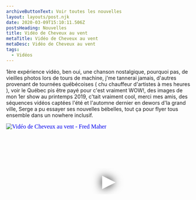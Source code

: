 ```yaml
---
archiveButtonText: Voir toutes les nouvelles
layout: layouts/post.njk
date: 2020-03-09T15:10:11.506Z
postsHeading: Nouvelles
title: Vidéo de Cheveux au vent
metaTitle: Vidéo de Cheveux au vent
metaDesc: Vidéo de Cheveux au vent
tags:
  - Vidéos
---
```

1ère expérience vidéo, ben oui, une chanson nostalgique, pourquoi pas, de vieilles photos lors de tours de machine, j'me tannerai jamais, d'autres provenant de tournées québécoises ( chu chauffeur d'artistes à mes heures ), voir le Québec pis être payé pour c'est vraiment WOW!, des images de mon 1er show au printemps 2019, c'tait vraiment cool, merci mes amis, des séquences vidéos captées l'été et l'automne dernier en dewors d'la grand ville, Serge a pu essayer ses nouvelles bébelles, tout ça pour flyer tous ensemble dans un nowhere inclusif.

<iframe
  width="560"
  height="315"
  src="https://www.youtube.com/embed/iPxpSqu8BhU"
  srcdoc="<style>*{padding:0;margin:0;overflow:hidden}html,body{height:100%}img,span{position:absolute;width:100%;top:0;bottom:0;margin:auto}span{height:1.5em;text-align:center;font:48px/1.5 sans-serif;color:white;text-shadow:0 0 0.5em black}</style><a href=https://www.youtube.com/embed/iPxpSqu8BhU?autoplay=1><img src=https://i.ytimg.com/vi/iPxpSqu8BhU/maxresdefault.jpg alt='Vidéo de Cheveux au vent - Fred Maher'><span>▶</span></a>"
  frameborder="0"
  allow="accelerometer; autoplay; encrypted-media; gyroscope; picture-in-picture"
  allowfullscreen
  title="Vidéo de Cheveux au vent - Fred Maher"
></iframe>
